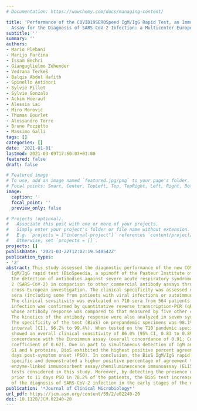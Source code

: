 ```yaml
---
# Documentation: https://wowchemy.com/docs/managing-content/

title: 'Performance of the COVID19SEROSpeed IgM/IgG Rapid Test, an Immunochromatographic
  Assay for the Diagnosis of SARS-CoV-2 Infection: a Multicenter European Study'
subtitle: ''
summary: ''
authors:
- Mario Plebani
- Marijo Parčina
- Issam Bechri
- Gianguglielmo Zehender
- Vedrana Terkeš
- Balqis Abdel Hafith
- Spinello Antinori
- Sylvie Pillet
- Sylvie Gonzalo
- Achim Hoerauf
- Alessia Lai
- Miro Morović
- Thomas Bourlet
- Alessandro Torre
- Bruno Pozzetto
- Massimo Galli
tags: []
categories: []
date: '2021-01-01'
lastmod: 2021-03-09T17:50:07+01:00
featured: false
draft: false

# Featured image
# To use, add an image named `featured.jpg/png` to your page's folder.
# Focal points: Smart, Center, TopLeft, Top, TopRight, Left, Right, BottomLeft, Bottom, BottomRight.
image:
  caption: ''
  focal_point: ''
  preview_only: false

# Projects (optional).
#   Associate this post with one or more of your projects.
#   Simply enter your project's folder or file name without extension.
#   E.g. `projects = ["internal-project"]` references `content/project/deep-learning/index.md`.
#   Otherwise, set `projects = []`.
projects: []
publishDate: '2021-03-22T12:02:19.548542Z'
publication_types:
- '2'
abstract: This study assessed the diagnostic performance of the new COVID19SEROSpeed
  IgM/IgG rapid test (BioSpeedia, a spinoff of the Pasteur Institute of Paris) for
  the detection of antibodies against severe acute respiratory syndrome coronavirus
  2 (SARS-CoV-2) in comparison to other commercial antibody assays through a large
  cross-European investigation. The clinical specificity was assessed on 215 prepandemic
  sera (including some from patients with viral infections or autoimmune disorders).
  The clinical sensitivity was evaluated on 710 sera from 564 patients whose SARS-CoV-2
  infection was confirmed by quantitative reverse transcription-PCR (qRT-PCR) and
  whose antibody response was compared to that measured by five other commercial tests.
  The kinetics of the antibody response were also analyzed in seven symptomatic patients.
  The specificity of the test (BioS) on prepandemic specimens was 98.1% (95% confidence
  interval [CI], 96.2% to 99.4%). When tested on the 710 pandemic specimens, BioS
  showed an overall clinical sensitivity of 86.0% (95% CI, 0.83 to 0.89), with good
  concordance with the Euroimmun assay (overall concordance of 0.91; Cohen’s kappa
  coefficient of 0.62). Due in part to simultaneous detection of IgM and IgG for both
  S1 and N proteins, BioS exhibited the highest positive percent agreement at ≥11
  days post-symptom onset (PSO). In conclusion, the BioS IgM/IgG rapid test was highly
  specific and demonstrated a higher positive percentage of agreement than all the
  enzyme-linked immunosorbent assay/chemiluminescence immunoassay (ELISA/CLIA) commercial
  tests considered in this study. Moreover, by detecting the presence of antibodies
  prior to 11 days PSO in 78.2% of the patients, the BioS test increased the efficiency
  of the diagnosis of SARS-CoV-2 infection in the early stages of the disease.
publication: '*Journal of Clinical Microbiology*'
url_pdf: https://jcm.asm.org/content/59/2/e02240-20
doi: 10.1128/JCM.02240-20
---
```

